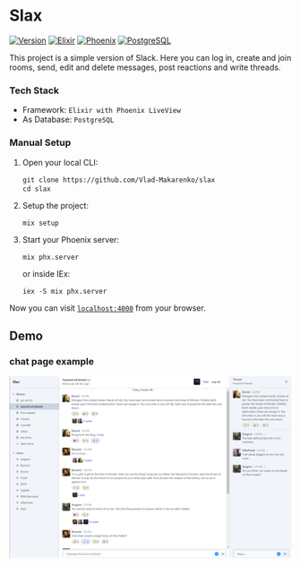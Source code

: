 # Slax

[![Version](https://img.shields.io/static/v1?label=version&message=1.0.0&color=blue)](https://shields.io/)
[![Elixir](https://img.shields.io/static/v1?label=elixir&message=1.17.2&color=success)](https://shields.io/)
[![Phoenix](https://img.shields.io/static/v1?label=phoenix&message=1.7.14&color=success)](https://shields.io/)
[![PostgreSQL](https://img.shields.io/static/v1?label=PostgreSQL&message=16.0&color=blueviolet)](https://shields.io/)

This project is a simple version of Slack. Here you can log in, create and join rooms, send, edit and delete messages, post reactions and write threads.

### Tech Stack

- Framework: `Elixir with Phoenix LiveView`
- As Database: `PostgreSQL`

### Manual Setup

1. Open your local CLI:

   ```
   git clone https://github.com/Vlad-Makarenko/slax
   cd slax
   ```

2. Setup the project:

   ```
   mix setup
   ```

3. Start your Phoenix server:

   ```
   mix phx.server
   ```

   or inside IEx:

   ```
   iex -S mix phx.server
   ```

Now you can visit [`localhost:4000`](http://localhost:4000) from your browser.

## Demo

### chat page example

![alt text](demo.png)
